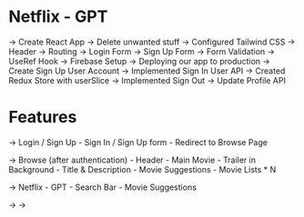 # Netflix - GPT

 -> Create React App
 -> Delete unwanted stuff
 -> Configured Tailwind CSS
 -> Header
 -> Routing
 -> Login Form
 -> Sign Up Form
 -> Form Validation
 -> UseRef Hook
 -> Firebase Setup
 -> Deploying our app to production
 -> Create Sign Up User Account
 -> Implemented Sign In User API
 -> Created Redux Store with userSlice
 -> Implemented Sign Out
 -> Update Profile API

# Features

 -> Login / Sign Up
        - Sign In / Sign Up form
        - Redirect to Browse Page

 -> Browse (after authentication)
        - Header
        - Main Movie
            - Trailer in Background
            - Title & Description
            - Movie Suggestions
                - Movie Lists * N

 -> Netflix - GPT
        - Search Bar
        - Movie Suggestions

 -> 
 -> 
